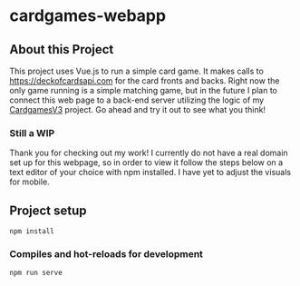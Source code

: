 # cardgames-webapp

## About this Project
This project uses Vue.js to run a simple card game. It makes calls to https://deckofcardsapi.com for the card fronts and backs. Right now the only game running is a simple matching game, but in the future I plan to connect this web page to a back-end server utilizing the logic of my [CardgamesV3](https://github.com/seth-aker/Cardgames_v3) project. Go ahead and try it out to see what you think!

### Still a WIP
Thank you for checking out my work! I currently do not have a real domain set up for this webpage, so in order to view it follow the steps below on a text editor of your choice with npm installed. I have yet to adjust the visuals for mobile.


## Project setup
```
npm install
```

### Compiles and hot-reloads for development
```
npm run serve
```


